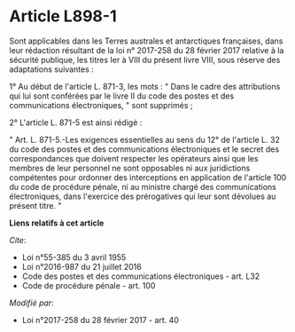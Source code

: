 # Article L898-1

Sont applicables dans les Terres australes et antarctiques françaises, dans leur rédaction résultant de la
loi n° 2017-258 du 28 février 2017 relative à la sécurité publique, les titres Ier à VIII du présent livre VIII, sous réserve
des adaptations suivantes : 

1°  Au début de l'article L. 871-3, les mots : " Dans le cadre des attributions qui lui sont conférées par le livre II du
code des postes et des communications électroniques, " sont supprimés ; 

2° L'article L. 871-5 est ainsi rédigé : 

" Art. L. 871-5.-Les exigences essentielles au sens du 12° de l'article L. 32 du code des postes et des communications
électroniques et le secret des correspondances que doivent respecter les opérateurs ainsi que les membres de leur personnel
ne sont opposables ni aux juridictions compétentes pour ordonner des interceptions en application de l'article 100 du code de
procédure pénale, ni au ministre chargé des communications électroniques, dans l'exercice des prérogatives qui leur sont
dévolues au présent titre. "

**Liens relatifs à cet article**

_Cite_:

  - Loi n°55-385 du 3 avril 1955
  - Loi n°2016-987 du 21 juillet 2016
  - Code des postes et des communications électroniques - art. L32
  - Code de procédure pénale - art. 100

_Modifié par_:

  - Loi n°2017-258 du 28 février 2017 - art. 40
